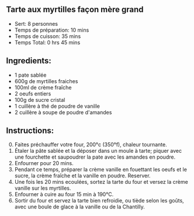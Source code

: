 Tarte aux myrtilles façon mère grand
---
* Sert: 8 personnes
* Temps de préparation:  10 mins
* Temps de cuisson:  35 mins
* Temps Total:  0 hrs 45 mins

Ingredients:
---
* 1 pate sablée
* 600g de myrtilles fraiches
* 100ml de crème fraîche
* 2 oeufs entiers
* 100g de sucre cristal
* 1 cuillère à thé de poudre de vanille
* 2 cuillère à soupe de poudre d'amandes

Instructions:
---
0. Faites préchauffer votre four, 200°c (350°f), chaleur tournante.
1. Étaler la pâte sablée et la déposer dans un moule à tarte; piquer avec une fourchette et saupoudrer la pate avec les amandes en poudre.
2. Enfourner pour 20 mins.
3. Pendant ce temps, préparer la crème vanille en fouettant les oeufs et le sucre, la crème fraîche et la vanille en poudre. Reserver.
4. Une fois les 20 mins ecoulées, sortez la tarte du four et versez la crème vanille sur les myrtilles.
5. Enfourner à cuire au four 15 min à 190°C.
6. Sortir du four et servez la tarte bien refroidie, ou tiède selon les goûts, avec une boule de glace à la vanille ou de la Chantilly.
